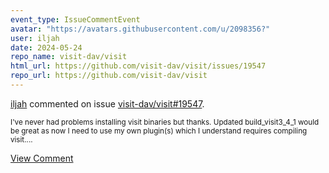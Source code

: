```yaml
---
event_type: IssueCommentEvent
avatar: "https://avatars.githubusercontent.com/u/2098356?"
user: iljah
date: 2024-05-24
repo_name: visit-dav/visit
html_url: https://github.com/visit-dav/visit/issues/19547
repo_url: https://github.com/visit-dav/visit
---
```


<a href='https://github.com/iljah' target='_blank'>iljah</a> commented on issue <a href='https://github.com/visit-dav/visit/issues/19547' target='_blank'>visit-dav/visit#19547</a>.

<small>I've never had problems installing visit binaries but thanks. Updated build_visit3_4_1 would be great as now I need to use my own plugin(s) which I understand requires compiling visit....</small>

<a href='https://github.com/visit-dav/visit/issues/19547' target='_blank'>View Comment</a>